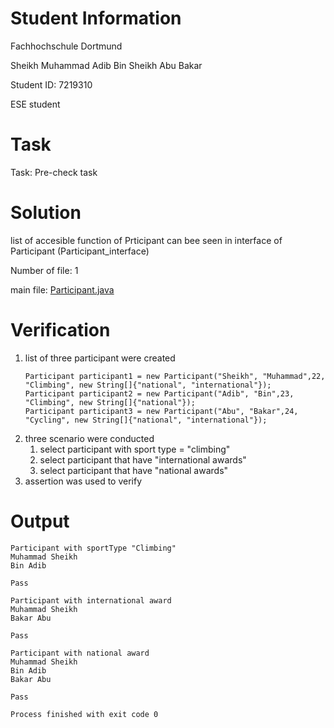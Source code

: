 # Student Information

Fachhochschule Dortmund

Sheikh Muhammad Adib Bin Sheikh Abu Bakar

Student ID: 7219310

ESE student

# Task
Task: Pre-check task

# Solution
list of accesible function of Prticipant can bee seen in interface of Participant (Participant_interface)

Number of file: 1

main file: [Participant.java](./src/Participant.java)

# Verification
1. list of three participant were created
     ```
     Participant participant1 = new Participant("Sheikh", "Muhammad",22, "Climbing", new String[]{"national", "international"});
     Participant participant2 = new Participant("Adib", "Bin",23, "Climbing", new String[]{"national"});
     Participant participant3 = new Participant("Abu", "Bakar",24, "Cycling", new String[]{"national", "international"});
     
    ```
3. three scenario were conducted
    1. select participant with sport type = "climbing"
    2. select participant that have "international awards"
    3. select participant that have "national awards"
4. assertion was used to verify

# Output
```
Participant with sportType "Climbing"
Muhammad Sheikh
Bin Adib

Pass

Participant with international award
Muhammad Sheikh
Bakar Abu

Pass

Participant with national award
Muhammad Sheikh
Bin Adib
Bakar Abu

Pass

Process finished with exit code 0
```

